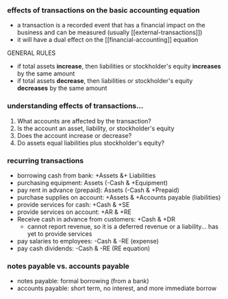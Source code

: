 
### effects of transactions on the basic accounting  equation
- a transaction is a recorded event that has a financial impact on the business and can be measured (usually [[external-transactions]])
- it will have a dual effect on the [[financial-accounting]] equation

GENERAL RULES
- if total assets **increase**, then liabilities or stockholder's equity **increases** by the same amount
- if total assets **decrease**, then liabilities or stockholder's equity **decreases** by the same amount

### understanding effects of transactions...

1. What accounts are affected by the transaction?
2. Is the account an asset, liability, or stockholder's equity
3. Does the account increase or decrease?
4. Do assets equal liabilities plus stockholder's equity?

### recurring transactions
- borrowing cash from bank: +Assets &+ Liabilities
- purchasing equipment: Assets (-Cash & +Equipment)
- pay rent in advance (prepaid): Assets (-Cash & +Prepaid)
- purchase supplies on account: +Assets & +Accounts payable (liabilities)
- provide services for cash: +Cash & +SE
- provide services on account: +AR & +RE
- Receive cash in advance from customers: +Cash & +DR
	- cannot report revenue, so it is a deferred revenue or a liability... has yet to provide services
- pay salaries to employees: -Cash & -RE (expense)
- pay cash dividends: -Cash & -RE (RE equation)

### notes payable vs. accounts payable
- notes payable: formal borrowing (from a bank)
- accounts payable: short term, no interest, and more immediate borrow

